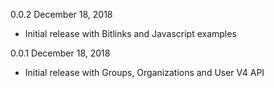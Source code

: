 0.0.2 December 18, 2018
  - Initial release with Bitlinks and Javascript examples

0.0.1 December 18, 2018
  - Initial release with Groups, Organizations and User V4 API